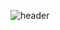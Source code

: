 ![header](https://capsule-render.vercel.app/api?type=waving&color=2679DCFF&section=header&text=YuJin's%20github&height=205&fontSize=42&&fontColor=F7FAFFFF&&&fontAlignY=40)

<!--
**causyj/causyj** is a ✨ _special_ ✨ repository because its `README.md` (this file) appears on your GitHub profile.

Here are some ideas to get you started:

- 🔭 I’m currently working on ...
- 🌱 I’m currently learning ...
- 👯 I’m looking to collaborate on ...
- 🤔 I’m looking for help with ...
- 💬 Ask me about ...
- 📫 How to reach me: ...
- 😄 Pronouns: ...
- ⚡ Fun fact: ...
-->
